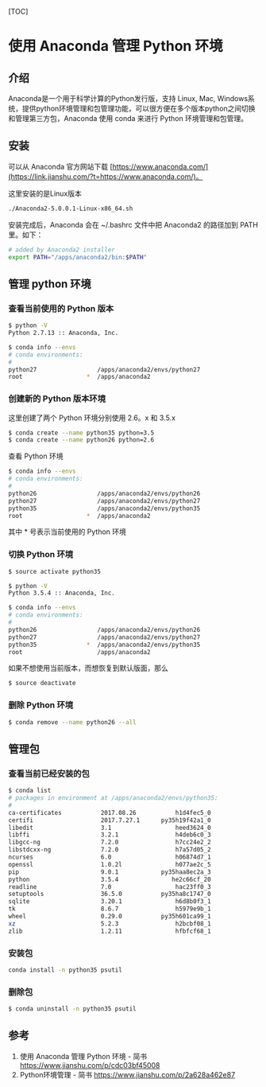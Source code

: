 [TOC]

# 使用 Anaconda 管理 Python 环境

## 介绍

Anaconda是一个用于科学计算的Python发行版，支持 Linux, Mac, Windows系统，提供python环境管理和包管理功能，可以很方便在多个版本python之间切换和管理第三方包，Anaconda 使用 conda 来进行 Python 环境管理和包管理。

## 安装

可以从 Anaconda 官方网站下载 [https://www.anaconda.com/](https://link.jianshu.com/?t=https://www.anaconda.com/)。

这里安装的是Linux版本

```bash
./Anaconda2-5.0.0.1-Linux-x86_64.sh
```

安装完成后，Anaconda 会在 ~/.bashrc 文件中把 Anaconda2 的路径加到 PATH 里。如下：

```bash
# added by Anaconda2 installer
export PATH="/apps/anaconda2/bin:$PATH"
```

## 管理 python 环境

### 查看当前使用的 Python 版本

```bash
$ python -V
Python 2.7.13 :: Anaconda, Inc.

$ conda info --envs
# conda environments:
#
python27                 /apps/anaconda2/envs/python27
root                  *  /apps/anaconda2
```

### 创建新的 Python 版本环境

这里创建了两个 Python 环境分别使用 2.6。x 和 3.5.x

```bash
$ conda create --name python35 python=3.5
$ conda create --name python26 python=2.6
```

查看 Python 环境

```bash
$ conda info --envs
# conda environments:
#
python26                 /apps/anaconda2/envs/python26
python27                 /apps/anaconda2/envs/python27
python35                 /apps/anaconda2/envs/python35
root                  *  /apps/anaconda2
```

其中 * 号表示当前使用的 Python 环境

### 切换 Python 环境

```bash
$ source activate python35

$ python -V
Python 3.5.4 :: Anaconda, Inc.

$ conda info --envs
# conda environments:
#
python26                 /apps/anaconda2/envs/python26
python27                 /apps/anaconda2/envs/python27
python35              *  /apps/anaconda2/envs/python35
root                     /apps/anaconda2
```

如果不想使用当前版本，而想恢复到默认版面，那么

```bash
$ source deactivate
```

### 删除 Python 环境

```bash
$ conda remove --name python26 --all
```

## 管理包

### 查看当前已经安装的包

```bash
$ conda list
# packages in environment at /apps/anaconda2/envs/python35:
#
ca-certificates           2017.08.26           h1d4fec5_0
certifi                   2017.7.27.1      py35h19f42a1_0
libedit                   3.1                  heed3624_0
libffi                    3.2.1                h4deb6c0_3
libgcc-ng                 7.2.0                h7cc24e2_2
libstdcxx-ng              7.2.0                h7a57d05_2
ncurses                   6.0                  h06874d7_1
openssl                   1.0.2l               h077ae2c_5
pip                       9.0.1            py35haa8ec2a_3
python                    3.5.4               he2c66cf_20
readline                  7.0                  hac23ff0_3
setuptools                36.5.0           py35ha8c1747_0
sqlite                    3.20.1               h6d8b0f3_1
tk                        8.6.7                h5979e9b_1
wheel                     0.29.0           py35h601ca99_1
xz                        5.2.3                h2bcbf08_1
zlib                      1.2.11               hfbfcf68_1
```

### 安装包

```bash
conda install -n python35 psutil
```

### 删除包

```bash
$ conda uninstall -n python35 psutil
```

## 参考

1. 使用 Anaconda 管理 Python 环境 - 简书
   https://www.jianshu.com/p/cdc03bf45008
2. Python环境管理 - 简书
   https://www.jianshu.com/p/2a628a462e87